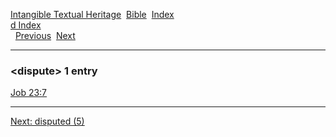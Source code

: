 [Intangible Textual Heritage](../../index)  [Bible](../index) 
[Index](index)   
[d Index](_d_)  
  [Previous](c03250)  [Next](c03252) 

------------------------------------------------------------------------

### &lt;dispute&gt; 1 entry

[Job 23:7](../kjv/job023.htm#007)  

------------------------------------------------------------------------

[Next: disputed (5)](c03252)
